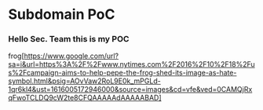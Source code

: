 # Subdomain PoC

### Hello Sec. Team this is my POC


frog[https://www.google.com/url?sa=i&url=https%3A%2F%2Fwww.nytimes.com%2F2016%2F10%2F18%2Fus%2Fcampaign-aims-to-help-pepe-the-frog-shed-its-image-as-hate-symbol.html&psig=AOvVaw2RoL9E0k_mPGLd-1qr6kl4&ust=1616005172946000&source=images&cd=vfe&ved=0CAMQjRxqFwoTCLDQ9cW2te8CFQAAAAAdAAAAABAD]


